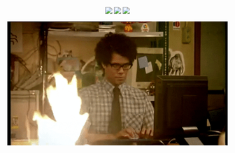 


<div align="center"> 
<p>
  <a href="https://www.twitter.com/slick_mind" target="_blank">
    <img src="https://img.shields.io/badge/twitter-%231DA1F2.svg?&style=for-the-badge&logo=twitter&logoColor=white" height=25></a> 
  <a href="https://www.linkedin.com/in/nitish-gupta/" target="_blank">
    <img src="https://img.shields.io/badge/linkedin-%230077B5.svg?&style=for-the-badge&logo=linkedin&logoColor=white" height=25></a> 
  <a href="https://www.guptanitish.com/" target="_blank">
    <img src="https://img.shields.io/website?style=for-the-badge&url=https%3A%2F%2Fwww.guptanitish.com" height=25></a> 
</p>
</div>
 
<div align="center"> 
<img src="./giphy.gif" alt="./giphy.gif" width="600"/>
</div>
<!--
**nitesh4146/nitesh4146** is a ✨ _special_ ✨ repository because its `README.md` (this file) appears on your GitHub profile.
<img align="center" width="50%" src="https://github-readme-stats.vercel.app/api?username=nitesh4146&theme=dark&show_icons=true">
Here are some ideas to get you started:

- 🔭 I’m currently working on ...
- 🌱 I’m currently learning ...
- 👯 I’m looking to collaborate on ...
- 🤔 I’m looking for help with ...
- 💬 Ask me about ...
- 📫 How to reach me: ...
- 😄 Pronouns: He/Him
- ⚡ Fun fact: ...
-->

